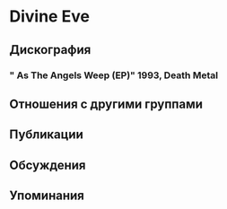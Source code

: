 # Divine Eve



## Дискография

### " As The Angels Weep (EP)" 1993, Death Metal




## Отношения с другими группами


## Публикации


## Обсуждения


## Упоминания

